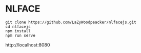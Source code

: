 # NLFACE

```
git clone https://github.com/LaZyWoodpeacker/nlfacejs.git
cd nlfacejs
npm install
npm run serve
```
http://localhost:8080
